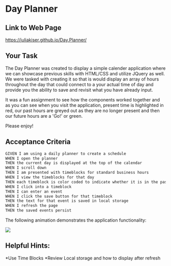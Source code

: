 # Day Planner

## Link to Web Page
https://juliakiser.github.io/Day.Planner/

## Your Task

The Day Planner was created to display a simple calender application where we can showcase previous skills with HTML/CSS and utilize JQuery as well. We were tasked with creating it so that is would display an array of hours throughout the day that could connect to a your actual time of day and provide you the ability to save and revisit what you have already input.

It was a fun assignment to see how the components worked together and as you can see when you visit the application, present time is highlighted in red, our past hours are greyed out as they are no longer present and then our future hours are a 'Go!' or green.

Please enjoy!


## Acceptance Criteria

```md
GIVEN I am using a daily planner to create a schedule
WHEN I open the planner
THEN the current day is displayed at the top of the calendar
WHEN I scroll down
THEN I am presented with timeblocks for standard business hours
WHEN I view the timeblocks for that day
THEN each timeblock is color coded to indicate whether it is in the past, present, or future
WHEN I click into a timeblock
THEN I can enter an event
WHEN I click the save button for that timeblock
THEN the text for that event is saved in local storage
WHEN I refresh the page
THEN the saved events persist
```

The following animation demonstrates the application functionality:

![](Day.Planner/Assets/Work_Day_Scheduler.gif)

## Helpful Hints:
*Use Time Blocks
*Review Local storage and how to display after refresh
